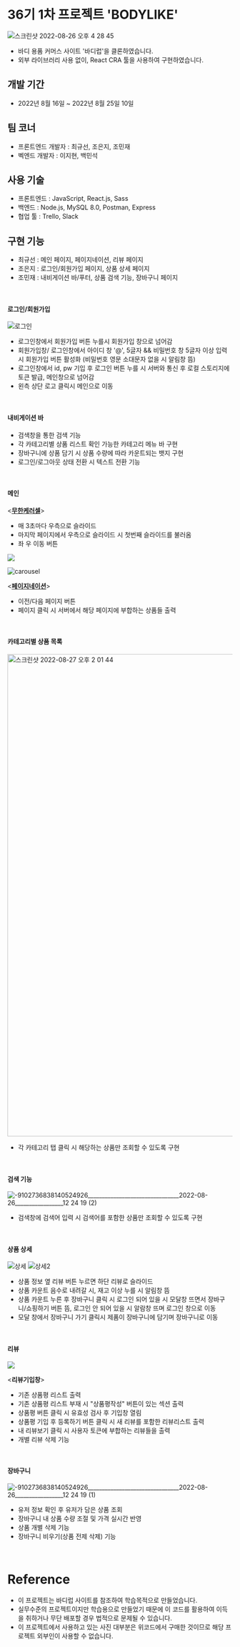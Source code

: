 # 36기 1차 프로젝트 'BODYLIKE' 
![스크린샷 2022-08-26 오후 4 28 45](https://user-images.githubusercontent.com/107386533/186849064-278872a7-fc09-4ac6-bb1f-77d3d01f0958.png)

- 바디 용품 커머스 사이트 '바디럽'을 클론하였습니다. 
- 외부 라이브러리 사용 없이, React CRA 툴을 사용하여 구현하였습니다. 

## 개발 기간
- 2022년 8월 16일 ~ 2022년 8월 25일 10일

## 팀 코너 
- 프론트엔드 개발자 : 최규선, 조은지, 조민재
- 벡엔드 개발자 : 이지현, 백민석

## 사용 기술 
- 프론트엔드 : JavaScript, React.js, Sass
- 백엔드 : Node.js, MySQL 8.0, Postman, Express 
- 협업 툴 : Trello, Slack

## 구현 기능 
- 최규선 : 메인 페이지, 페이지네이션, 리뷰 페이지 
- 조은지 : 로그인/회원가입 페이지, 상품 상세 페이지
- 조민재 : 내비게이션 바/푸터, 상품 검색 기능, 장바구니 페이지

<br />

#### 로그인/회원가입 
![로그인](https://blog.kakaocdn.net/dn/btGJ8L/btrKGp2I5Pl/do5RvatE0KIkYPpOWQ93y0/img.gif)
- 로그인창에서 회원가입 버튼 누를시 회원가입 창으로 넘어감
- 회원가입창/ 로그인창에서 아이디 창 '@', 5글자 && 비밀번호 창 5글자 이상 입력시 회원가입 버튼 활성화 (비밀번호 영문 소대문자 없을 시 알림창 뜸)
- 로그인창에서 id, pw 기입 후 로그인 버튼 누를 시 서버와 통신 후 로컬 스토리지에 토큰 발급, 메인창으로 넘어감
- 왼측 상단 로고 클릭시 메인으로 이동

<br />

#### 내비게이션 바 

- 검색창을 통한 검색 기능
- 각 카테고리별 상품 리스트 확인 가능한 카테고리 메뉴 바 구현 
- 장바구니에 상품 담기 시 상품 수량에 따라 카운트되는 뱃지 구현
- 로그인/로그아웃 상태 전환 시 텍스트 전환 기능 

<br />

#### 메인
<<u><strong>무한케러셀</strong></u>>
- 매 3초마다 우측으로 슬라이드
- 마지막 페이지에서 우측으로 슬라이드 시 첫번째 슬라이드를 불러옴
- 좌 우 이동 버튼

<img src="https://img.shields.io/badge/react-61DAFB?style=for-the-badge&logo=react&logoColor=black">


![carousel](https://user-images.githubusercontent.com/73376092/186857763-75f04bc4-44d0-4d3a-bdf3-ef63435fd1ff.gif)


<<u><strong>페이지네이션</strong></u>>


- 이전/다음 페이지 버튼 
- 페이지 클릭 시 서버에서 해당 페이지에 부합하는 상품들 출력

<br />

#### 카테고리별 상품 목록
<img width="1080" alt="스크린샷 2022-08-27 오후 2 01 44" src="https://user-images.githubusercontent.com/107386533/187016786-dbded25d-333e-48ed-8b48-f896a5c0dff4.png">

- 각 카테고리 탭 클릭 시 해당하는 상품만 조회할 수 있도록 구현

<br />

#### 검색 기능
![-9102736838140524926________________________________2022-08-26_________________12 24 19 (2)](https://user-images.githubusercontent.com/107386533/187016677-183cd9bd-2d99-4894-9fd8-95d0fbe01132.gif)

- 검색창에 검색어 입력 시 검색어를 포함한 상품만 조회할 수 있도록 구현

<br />

#### 상품 상세

![상세](https://blog.kakaocdn.net/dn/Gn5Xk/btrKGRDLagS/NbKK2AwoV19ixffDPoDqR0/img.gif)
![상세2](https://blog.kakaocdn.net/dn/dltnVp/btrKGOf9axq/4l3PCVMFlp4R9Y3MfMnBbk/img.gif)


- 상품 정보 옆 리뷰 버튼 누르면 하단 리뷰로 슬라이드
- 상품 카운트 음수로 내려갈 시, 재고 이상 누를 시 알림창 뜸
- 상품 카운트 누른 후 장바구니 클릭 시 로그인 되어 있을 시 모달창 뜨면서 장바구니/쇼핑하기 버튼 뜸, 로그인 안 되어 있을 시 알람창 뜨며 로그인 창으로 이동
- 모달 창에서 장바구니 가기 클릭시 제품이 장바구니에 담기며 장바구니로 이동 

<br />

#### 리뷰 
<img src="https://img.shields.io/badge/react-61DAFB?style=for-the-badge&logo=react&logoColor=black">


<<strong>리뷰기입창</strong>>


- 기존 상품평 리스트 출력
- 기존 상품평 리스트 부재 시 "상품평작성" 버튼이 있는 섹션 출력
- 상품평 버튼 클릭 시 유효성 검사 후 기입창 열림
- 상품평 기입 후 등록하기 버튼 클릭 시 새 리뷰를 포함한 리뷰리스트 출력
- 내 리뷰보기 클릭 시 사용자 토큰에 부합하는 리뷰들을 출력
- 개별 리뷰 삭제 기능

<br />

#### 장바구니 

![-9102736838140524926________________________________2022-08-26_________________12 24 19 (1)](https://user-images.githubusercontent.com/107386533/187016608-1fd0168e-333a-449f-8935-a9acac7f4c21.gif)

- 유저 정보 확인 후 유저가 담은 상품 조회
- 장바구니 내 상품 수량 조절 및 가격 실시간 반영
- 상품 개별 삭제 기능
- 장바구니 비우기(상품 전제 삭제) 기능

<br />

# Reference
- 이 프로젝트는 바디럽 사이트를 참조하여 학습목적으로 만들었습니다.
- 실무수준의 프로젝트이지만 학습용으로 만들었기 때문에 이 코드를 활용하여 이득을 취하거나 무단 배포할 경우 법적으로 문제될 수 있습니다.
- 이 프로젝트에서 사용하고 있는 사진 대부분은 위코드에서 구매한 것이므로 해당 프로젝트 외부인이 사용할 수 없습니다.
